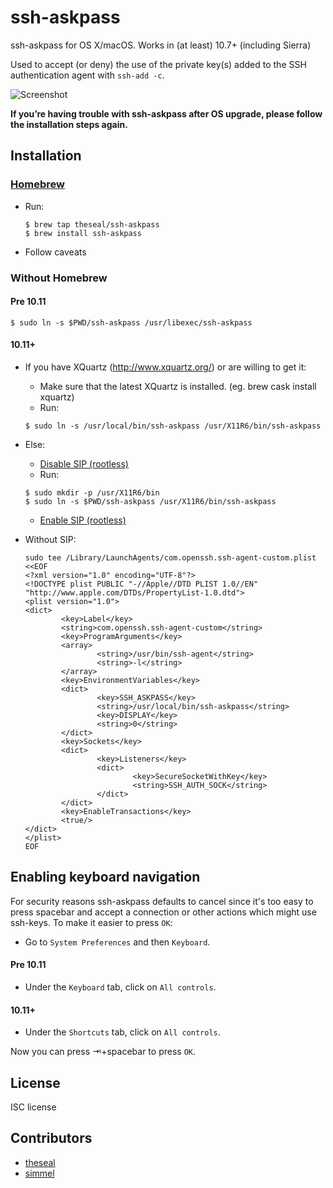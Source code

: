 ssh-askpass
===========

ssh-askpass for OS X/macOS. Works in (at least) 10.7+ (including Sierra)

Used to accept (or deny) the use of the private key(s) added to the SSH authentication agent with `ssh-add -c`.

![Screenshot](https://github.com/theseal/ssh-askpass/raw/master/sample/ssh-askpass.png)

**If you’re having trouble with ssh-askpass after OS upgrade, please follow the installation steps again.**

## Installation

### [Homebrew](http://brew.sh/)
* Run:

    ```
    $ brew tap theseal/ssh-askpass
    $ brew install ssh-askpass
    ```
* Follow caveats

### Without Homebrew

#### Pre 10.11
```
$ sudo ln -s $PWD/ssh-askpass /usr/libexec/ssh-askpass
```
#### 10.11+

* If you have XQuartz (http://www.xquartz.org/) or are willing to get it:
    * Make sure that the latest XQuartz is installed. (eg. brew cask install xquartz)
    * Run:

    ```
    $ sudo ln -s /usr/local/bin/ssh-askpass /usr/X11R6/bin/ssh-askpass
    ```
* Else:
    * [Disable SIP (rootless)](http://www.imore.com/el-capitan-system-integrity-protection-helps-keep-malware-away)
    * Run:

    ```
    $ sudo mkdir -p /usr/X11R6/bin
    $ sudo ln -s $PWD/ssh-askpass /usr/X11R6/bin/ssh-askpass
    ```
    * [Enable SIP (rootless)](http://www.imore.com/el-capitan-system-integrity-protection-helps-keep-malware-away)
* Without SIP:
    ```
    sudo tee /Library/LaunchAgents/com.openssh.ssh-agent-custom.plist <<EOF
    <?xml version="1.0" encoding="UTF-8"?>
    <!DOCTYPE plist PUBLIC "-//Apple//DTD PLIST 1.0//EN" "http://www.apple.com/DTDs/PropertyList-1.0.dtd">
    <plist version="1.0">
    <dict>
            <key>Label</key>
            <string>com.openssh.ssh-agent-custom</string>
            <key>ProgramArguments</key>
            <array>
                    <string>/usr/bin/ssh-agent</string>
                    <string>-l</string>
            </array>
            <key>EnvironmentVariables</key>
            <dict>
                    <key>SSH_ASKPASS</key>
                    <string>/usr/local/bin/ssh-askpass</string>
                    <key>DISPLAY</key>
                    <string>0</string>
            </dict>
            <key>Sockets</key>
            <dict>
                    <key>Listeners</key>
                    <dict>
                            <key>SecureSocketWithKey</key>
                            <string>SSH_AUTH_SOCK</string>
                    </dict>
            </dict>
            <key>EnableTransactions</key>
            <true/>
    </dict>
    </plist>
    EOF
    ```

## Enabling keyboard navigation
For security reasons ssh-askpass defaults to cancel since it's too easy to
press spacebar and accept a connection or other actions which might use
ssh-keys. To make it easier to press `OK`:

* Go to `System Preferences` and then `Keyboard`.

#### Pre 10.11
* Under the `Keyboard` tab, click on `All controls`.

#### 10.11+
* Under the `Shortcuts` tab, click on `All controls`.

Now you can press ⇥+spacebar to press `OK`.

## License
ISC license

## Contributors
* [theseal](https://github.com/theseal)
* [simmel](https://github.com/simmel)

